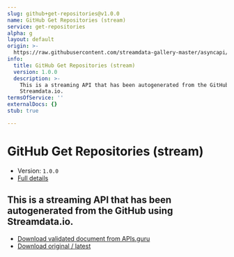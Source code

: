 ```yaml
---
slug: github+get-repositories@v1.0.0
name: GitHub Get Repositories (stream)
service: get-repositories
alpha: g
layout: default
origin: >-
  https://raw.githubusercontent.com/streamdata-gallery-master/asyncapi/master/_listings/github/github-get-repositories-stream-async.md
info:
  title: GitHub Get Repositories (stream)
  version: 1.0.0
  description: >-
    This is a streaming API that has been autogenerated from the GitHub using
    Streamdata.io.
termsOfService: ''
externalDocs: {}
stub: true

---
```

# GitHub Get Repositories (stream)

* Version: `1.0.0`
* [Full details](../html/github+get-repositories@v1.0.0.html)



## This is a streaming API that has been autogenerated from the GitHub using Streamdata.io.



* [Download validated document from APIs.guru](https://raw.githubusercontent.com/APIs-guru/asyncapi-directory/master/docs/APIs/github%2Bget-repositories%40v1.0.0.yaml)
* [Download original / latest](https://raw.githubusercontent.com/streamdata-gallery-master/asyncapi/master/_listings/github/github-get-repositories-stream-async.md)

<script type="application/ld+json">
{
  "@context": "http://schema.org/",
  "@type": "WebAPI",
  "description": "This is a streaming API that has been autogenerated from the GitHub using Streamdata.io.",
  "documentation": "",

  "name": "GitHub Get Repositories (stream)"
}
</script>
